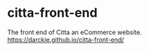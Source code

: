 # citta-front-end
The front end of Citta an eCommerce website.
https://darckie.github.io/citta-front-end/
